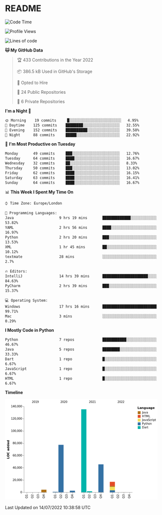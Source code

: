 # README

<!--START_SECTION:waka-->
![Code Time](http://img.shields.io/badge/Code%20Time-143%20hrs%2025%20mins-blue)

![Profile Views](http://img.shields.io/badge/Profile%20Views-12-blue)

![Lines of code](https://img.shields.io/badge/From%20Hello%20World%20I%27ve%20Written-284%20Thousand%20lines%20of%20code-blue)

**🐱 My GitHub Data** 

> 🏆 433 Contributions in the Year 2022
 > 
> 📦 386.5 kB Used in GitHub's Storage 
 > 
> 💼 Opted to Hire
 > 
> 📜 24 Public Repositories 
 > 
> 🔑 6 Private Repositories  
 > 
**I'm a Night 🦉** 

```text
🌞 Morning    19 commits     █░░░░░░░░░░░░░░░░░░░░░░░░   4.95% 
🌆 Daytime    125 commits    ████████░░░░░░░░░░░░░░░░░   32.55% 
🌃 Evening    152 commits    ██████████░░░░░░░░░░░░░░░   39.58% 
🌙 Night      88 commits     █████░░░░░░░░░░░░░░░░░░░░   22.92%

```
📅 **I'm Most Productive on Tuesday** 

```text
Monday       49 commits     ███░░░░░░░░░░░░░░░░░░░░░░   12.76% 
Tuesday      64 commits     ████░░░░░░░░░░░░░░░░░░░░░   16.67% 
Wednesday    32 commits     ██░░░░░░░░░░░░░░░░░░░░░░░   8.33% 
Thursday     50 commits     ███░░░░░░░░░░░░░░░░░░░░░░   13.02% 
Friday       62 commits     ████░░░░░░░░░░░░░░░░░░░░░   16.15% 
Saturday     63 commits     ████░░░░░░░░░░░░░░░░░░░░░   16.41% 
Sunday       64 commits     ████░░░░░░░░░░░░░░░░░░░░░   16.67%

```


📊 **This Week I Spent My Time On** 

```text
⌚︎ Time Zone: Europe/London

💬 Programming Languages: 
Java                     9 hrs 19 mins       █████████████░░░░░░░░░░░░   53.82% 
YAML                     2 hrs 56 mins       ████░░░░░░░░░░░░░░░░░░░░░   16.97% 
Python                   2 hrs 20 mins       ███░░░░░░░░░░░░░░░░░░░░░░   13.53% 
XML                      1 hr 45 mins        ██░░░░░░░░░░░░░░░░░░░░░░░   10.12% 
textmate                 28 mins             ░░░░░░░░░░░░░░░░░░░░░░░░░   2.7%

🔥 Editors: 
IntelliJ                 14 hrs 39 mins      █████████████████████░░░░   84.63% 
PyCharm                  2 hrs 39 mins       ███░░░░░░░░░░░░░░░░░░░░░░   15.37%

💻 Operating System: 
Windows                  17 hrs 16 mins      █████████████████████████   99.71% 
Mac                      3 mins              ░░░░░░░░░░░░░░░░░░░░░░░░░   0.29%

```

**I Mostly Code in Python** 

```text
Python                   7 repos             ███████████░░░░░░░░░░░░░░   46.67% 
Java                     5 repos             ████████░░░░░░░░░░░░░░░░░   33.33% 
Dart                     1 repo              █░░░░░░░░░░░░░░░░░░░░░░░░   6.67% 
JavaScript               1 repo              █░░░░░░░░░░░░░░░░░░░░░░░░   6.67% 
HTML                     1 repo              █░░░░░░░░░░░░░░░░░░░░░░░░   6.67%

```


**Timeline**

![Chart not found](https://raw.githubusercontent.com/XeonHis/XeonHis/main/charts/bar_graph.png) 


 Last Updated on 14/07/2022 10:38:58 UTC
<!--END_SECTION:waka-->
